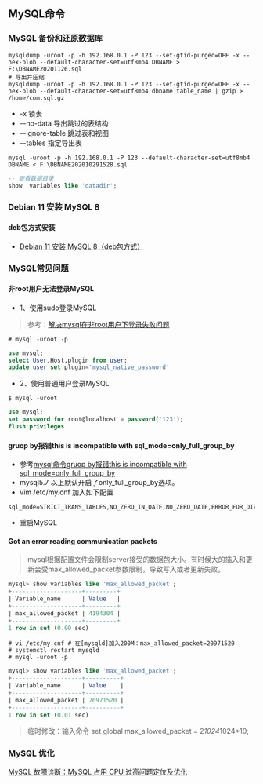 ## MySQL命令
### MySQL 备份和还原数据库
```
mysqldump -uroot -p -h 192.168.0.1 -P 123 --set-gtid-purged=OFF -x --hex-blob --default-character-set=utf8mb4 DBNAME > F:\DBNAME20201126.sql
# 导出并压缩
mysqldump -uroot -p -h 192.168.0.1 -P 123 --set-gtid-purged=OFF -x --hex-blob --default-character-set=utf8mb4 dbname table_name | gzip > /home/com.sql.gz

```
* -x 锁表
* --no-data 导出跳过的表结构 
* --ignore-table 跳过表和视图
* --tables 指定导出表

```
mysql -uroot -p -h 192.168.0.1 -P 123 --default-character-set=utf8mb4  DBNAME < F:\DBNAME202010291528.sql
```

``` sql
-- 查看数据目录
show  variables like 'datadir';
```
### Debian 11 安装 MySQL 8
#### deb包方式安装
* [Debian 11 安装 MySQL 8（deb包方式）](debian11mysql8.md)

### MySQL常见问题

#### 非root用户无法登录MySQL

* 1、使用sudo登录MySQL

> 参考：[解决mysql在非root用户下登录失败问题](https://www.jianshu.com/p/f3b1a680373b)

``` shell
# mysql -uroot -p 
```
``` sql
use mysql;
select User,Host,plugin from user;
update user set plugin='mysql_native_password'
```
* 2、使用普通用户登录MySQL 

``` shell
$ mysql -uroot

```
``` sql
use mysql;
set password for root@localhost = password('123');
flush privileges 
```




#### gruop by报错this is incompatible with sql_mode=only_full_group_by 

* 参考[mysql命令gruop by报错this is incompatible with sql_mode=only_full_group_by](https://www.cnblogs.com/liyhbk/p/15649093.html)
* mysql5.7 以上默认开启了only_full_group_by选项。
* vim /etc/my.cnf 加入如下配置
``` shell
sql_mode=STRICT_TRANS_TABLES,NO_ZERO_IN_DATE,NO_ZERO_DATE,ERROR_FOR_DIVISION_BY_ZERO,NO_ENGINE_SUBSTITUTION
```
* 重启MySQL

#### Got an error reading communication packets

> mysql根据配置文件会限制server接受的数据包大小。有时候大的插入和更新会受max_allowed_packet参数限制，导致写入或者更新失败。

``` sql
mysql> show variables like 'max_allowed_packet';
+--------------------+---------+
| Variable_name      | Value   |
+--------------------+---------+
| max_allowed_packet | 4194304 |
+--------------------+---------+
1 row in set (0.00 sec)
```

``` shell
# vi /etc/my.cnf # 在[mysqld]加入200M：max_allowed_packet=20971520
# systemctl restart mysqld
# mysql -uroot -p
```

``` sql
mysql> show variables like 'max_allowed_packet';
+--------------------+----------+
| Variable_name      | Value    |
+--------------------+----------+
| max_allowed_packet | 20971520 |
+--------------------+----------+
1 row in set (0.01 sec)
```

> 临时修改：输入命令 set global max_allowed_packet = 2*1024*1024*10; 

### MySQL 优化
[MySQL 故障诊断：MySQL 占用 CPU 过高问题定位及优化](https://www.51cto.com/article/703691.html)